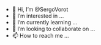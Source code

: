- 👋 Hi, I’m @SergoVorot
- 👀 I’m interested in ...
- 🌱 I’m currently learning ...
- 💞️ I’m looking to collaborate on ...
- 📫 How to reach me ...

<!---
SergoVorot/SergoVorot is a ✨ special ✨ repository because its `README.md` (this file) appears on your GitHub profile.
You can click the Preview link to take a look at your changes.
--->
